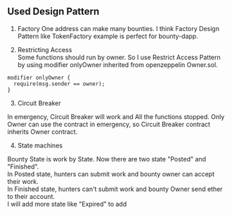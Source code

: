 ## Used Design Pattern
1. Factory
One address can make many bounties. I think Factory Design Pattern like TokenFactory example is perfect for bounty-dapp.

2. Restricting Access  
Some functions should run by owner. So I use Restrict Access Pattern by using modifier onlyOwner inherited from openzeppelin Owner.sol.
```solidity
modifier onlyOwner {
  require(msg.sender == owner);
}
```

3. Circuit Breaker

In emergency, Circuit Breaker will work and All the functions stopped. Only Owner can use the contract in emergency, so Circuit Breaker contract inherits Owner contract.

4. State machines

Bounty State is work by State. Now there are two state "Posted" and "Finished".  
In Posted state, hunters can submit work and bounty owner can accept their work.  
In Finished state, hunters can't submit work and bounty Owner send ether to their account.  
I will add more state like "Expired" to add 
